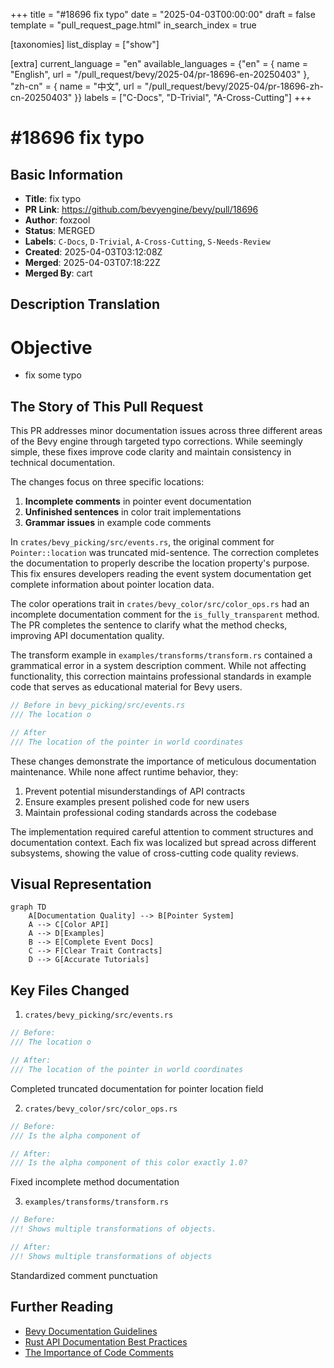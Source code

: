 +++
title = "#18696 fix typo"
date = "2025-04-03T00:00:00"
draft = false
template = "pull_request_page.html"
in_search_index = true

[taxonomies]
list_display = ["show"]

[extra]
current_language = "en"
available_languages = {"en" = { name = "English", url = "/pull_request/bevy/2025-04/pr-18696-en-20250403" }, "zh-cn" = { name = "中文", url = "/pull_request/bevy/2025-04/pr-18696-zh-cn-20250403" }}
labels = ["C-Docs", "D-Trivial", "A-Cross-Cutting"]
+++

# #18696 fix typo

## Basic Information
- **Title**: fix typo
- **PR Link**: https://github.com/bevyengine/bevy/pull/18696
- **Author**: foxzool
- **Status**: MERGED
- **Labels**: `C-Docs`, `D-Trivial`, `A-Cross-Cutting`, `S-Needs-Review`
- **Created**: 2025-04-03T03:12:08Z
- **Merged**: 2025-04-03T07:18:22Z
- **Merged By**: cart

## Description Translation
# Objective

- fix some typo



## The Story of This Pull Request

This PR addresses minor documentation issues across three different areas of the Bevy engine through targeted typo corrections. While seemingly simple, these fixes improve code clarity and maintain consistency in technical documentation.

The changes focus on three specific locations:
1. **Incomplete comments** in pointer event documentation
2. **Unfinished sentences** in color trait implementations
3. **Grammar issues** in example code comments

In `crates/bevy_picking/src/events.rs`, the original comment for `Pointer::location` was truncated mid-sentence. The correction completes the documentation to properly describe the location property's purpose. This fix ensures developers reading the event system documentation get complete information about pointer location data.

The color operations trait in `crates/bevy_color/src/color_ops.rs` had an incomplete documentation comment for the `is_fully_transparent` method. The PR completes the sentence to clarify what the method checks, improving API documentation quality.

The transform example in `examples/transforms/transform.rs` contained a grammatical error in a system description comment. While not affecting functionality, this correction maintains professional standards in example code that serves as educational material for Bevy users.

```rust
// Before in bevy_picking/src/events.rs
/// The location o

// After
/// The location of the pointer in world coordinates
```

These changes demonstrate the importance of meticulous documentation maintenance. While none affect runtime behavior, they:
1. Prevent potential misunderstandings of API contracts
2. Ensure examples present polished code for new users
3. Maintain professional coding standards across the codebase

The implementation required careful attention to comment structures and documentation context. Each fix was localized but spread across different subsystems, showing the value of cross-cutting code quality reviews.

## Visual Representation

```mermaid
graph TD
    A[Documentation Quality] --> B[Pointer System]
    A --> C[Color API]
    A --> D[Examples]
    B --> E[Complete Event Docs]
    C --> F[Clear Trait Contracts]
    D --> G[Accurate Tutorials]
```

## Key Files Changed

1. `crates/bevy_picking/src/events.rs`
```rust
// Before:
/// The location o

// After:
/// The location of the pointer in world coordinates
```
Completed truncated documentation for pointer location field

2. `crates/bevy_color/src/color_ops.rs`
```rust
// Before:
/// Is the alpha component of

// After:
/// Is the alpha component of this color exactly 1.0?
```
Fixed incomplete method documentation

3. `examples/transforms/transform.rs`
```rust
// Before:
//! Shows multiple transformations of objects.

// After:
//! Shows multiple transformations of objects
```
Standardized comment punctuation

## Further Reading

- [Bevy Documentation Guidelines](https://github.com/bevyengine/bevy/blob/main/docs/plugins_guidelines.md#documentation-standards)
- [Rust API Documentation Best Practices](https://rust-lang.github.io/api-guidelines/documentation.html)
- [The Importance of Code Comments](https://stackoverflow.blog/2021/12/23/best-practices-for-writing-code-comments/)